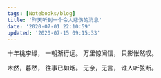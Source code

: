 ```yaml
---
tags: [Notebooks/blog]
title: '昨天听到一个令人悲伤的消息'
date: '2020-07-01 22:10:59'
updated: '2020-07-15 09:15:33'
---
```


十年桃李缘，
一朝渐行远。
万里惊闻信，
只影怅然叹。

木然，暮然，
往事已如烟。
无奈，无言，
谁人听弦断。